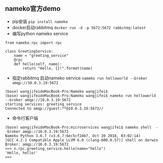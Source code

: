  ## nameko官方demo
 - pip安装 `pip install nameko`
 - docker启动rabbitmq `docker run -d -p 5672:5672 rabbitmq:latest`
 - 编写python nameko service
  
  ```
  from nameko.rpc import rpc
  
  class GreetingService:
      name = "greeting_service"
      @rpc
      def hello(self, name):
          return "Hello, {}!".format(name)
   ```
 - 指定rabbitmq 启动nameko service `nameko run helloworld --broker amqp://10.0.3.19:5672`
 
 ```
(base) wangjifeideMacBook-Pro:Nameko wangjifei$ 
(base) wangjifeideMacBook-Pro:Nameko wangjifei$ nameko run helloworld --broker amqp://10.0.3.19:5672
starting services: greeting_service
Connected to amqp://guest:**@10.0.3.19:5672//
 ```
- 命令行客户端
```
(base) wangjifeideMacBook-Pro:microservices wangjifei$ nameko shell  --broker amqp://10.0.3.19:5672
Nameko Python 3.6.7 (v3.6.7:6ec5cf24b7, Oct 20 2018, 03:02:14) 
[GCC 4.2.1 Compatible Apple LLVM 6.0 (clang-600.0.57)] shell on darwin
Broker: amqp://10.0.3.19:5672
>>> n.rpc.greeting_service.hello(name="hello")
'Hello, hello!'
>>> 
```
